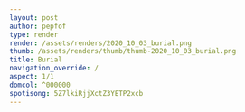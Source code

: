 ```yaml
---
layout: post
author: pepfof
type: render
render: /assets/renders/2020_10_03_burial.png
thumb: /assets/renders/thumb/thumb-2020_10_03_burial.png
title: Burial
navigation_override: /
aspect: 1/1
domcol: ^000000
spotisong: 5Z7lkiRjjXctZ3YETP2xcb
---
```


<!--USER BEGIN 1-->

<!--USER END 1-->

<!--more-->
<!--USER BEGIN 2-->

<!--USER END 2-->

